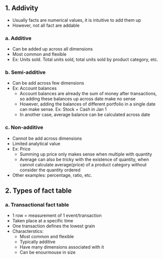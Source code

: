 ## 1. Addivity
- Usually facts are numerical values, it is intuitive to add them up
- However, not all fact are addable
### a. Additive
- Can be added up across all dimensions
- Most common and flexible
- Ex: Units sold. Total units sold, total units sold by product category, etc.
### b. Semi-additive
- Can be add across few dimensions
- Ex: Account balances
  - Account balances are already the sum of money after transactions, so adding these balances up across date make no sense
  - However, adding the balances of different portfolio in a single date can make sense. Ex: Stock + Cash in Jan 1
  - In another case, average balance can be calculated across date
### c. Non-additive
- Cannot be add across dimensions
- Limited analytical value
- Ex: Price
  - Summing up price only makes sense when multiple with quantity
  - Average can also be tricky with the existence of quantity, when cannot calculate average(price) of a product category without consider the quantity ordered
- Other examples: percentage, ratio, etc.

## 2. Types of fact table
### a. Transactional fact table
- 1 row = measurement of 1 event/transaction
- Taken place at a specific time
- One transaction defines the lowest grain
- Characterstics:
  - Most common and flexible
  - Typically additive
  - Have many dimensions associated with it
  - Can be enourmouse in size
